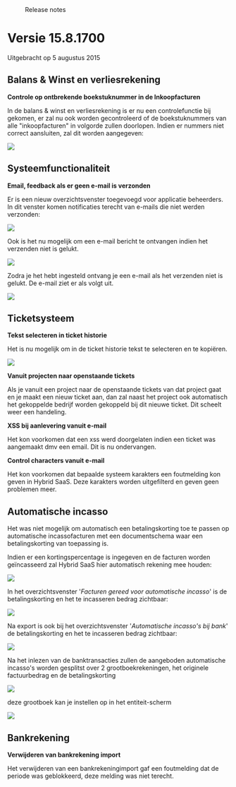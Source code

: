 <properties>
	<page>
		<title>Versie 15.8.1700</title>
	</page>
	<menu>
		<position>Release notes</position>
		<title>Laatste versie (05-08-2015)</title>
	</menu>
</properties>





# Versie 15.8.1700 #
Uitgebracht op 5 augustus 2015



## Balans & Winst en verliesrekening ##
<div class="tag-update"></div>

**Controle op ontbrekende boekstuknummer in de Inkoopfacturen**

In de balans & winst en verliesrekening is er nu een controlefunctie bij gekomen, er zal nu ook worden gecontroleerd of de boekstuknummers van alle "inkoopfacturen" in volgorde zullen doorlopen. 
Indien er nummers niet correct aansluiten, zal dit worden aangegeven:

![](images/boekstuknummercontrole.png)






## Systeemfunctionaliteit ##
<div class="tag-update"></div>

**Email, feedback als er geen e-mail is verzonden**

Er is een nieuw overzichtsvenster toegevoegd voor applicatie beheerders. In dit venster komen notificaties terecht van e-mails die niet werden verzonden:

![](images/notificatie-query.jpg)

Ook is het nu mogelijk om een e-mail bericht te ontvangen indien het verzenden niet is gelukt.

![](images/instellen-notificatie-adressen.jpg)

Zodra je het hebt ingesteld ontvang je een e-mail als het verzenden niet is gelukt. De e-mail ziet er als volgt uit.

![](images/voorbeeld-notificatie-email.jpg)




## Ticketsysteem ##
<div class="tag-update"></div>

**Tekst selecteren in ticket historie**

Het is nu mogelijk om in de ticket historie tekst te selecteren en te kopiëren.

![](images/ticket-tekst-selecteren.jpg)





<div class="tag-fix"></div>

**Vanuit projecten naar openstaande tickets**

Als je vanuit een project naar de openstaande tickets van dat project gaat en je maakt een nieuw ticket aan, dan zal naast het project ook automatisch het gekoppelde bedrijf worden gekoppeld bij dit nieuwe ticket. Dit scheelt weer een handeling.








<div class="tag-fix"></div>

**XSS bij aanlevering vanuit e-mail**

Het kon voorkomen dat een xss werd doorgelaten indien een ticket was aangemaakt dmv een email. Dit is nu ondervangen.  


<div class="tag-fix"></div>

**Control characters vanuit e-mail**

Het kon voorkomen dat bepaalde systeem karakters een foutmelding kon geven in Hybrid SaaS. Deze karakters worden uitgefilterd en geven geen problemen meer.  



## Automatische incasso ##
<div class="tag-update"></div>

Het was niet mogelijk om automatisch een betalingskorting toe te passen op automatische incassofacturen met een documentschema waar een betalingskorting van toepassing is.

Indien er een kortingspercentage is ingegeven en de facturen worden geïncasseerd zal Hybrid SaaS hier automatisch rekening mee houden:

![](images/documentschema-betalingskorting-incasso.jpg)

In het overzichtsvenster '*Facturen gereed voor automatische incasso*' is de betalingskorting en het te incasseren bedrag zichtbaar:

![](images/incasso-facturen-met-betalingskorting.jpg)

Na export is ook bij het overzichtsvenster '*Automatische incasso's bij bank*' de betalingskorting en het te incasseren bedrag zichtbaar:

![](images/incasso-facturen-met-betalingskorting-bij-bank.jpg) 


Na het inlezen van de banktransacties zullen de aangeboden automatische incasso's worden gesplitst over 2 grootboekrekeningen, het originele factuurbedrag en de betalingskorting

![](images/bank-inlezen-automatische-grootboek-koppeling.jpg)


deze grootboek kan je instellen op in het entiteit-scherm

![](images/entiteit-instelling-grootboek-betalingskorting.jpg)









## Bankrekening ##
<div class="tag-fix"></div>

**Verwijderen van bankrekening import**

Het verwijderen van een bankrekeningimport gaf een foutmelding dat de periode was geblokkeerd, deze melding was niet terecht.



